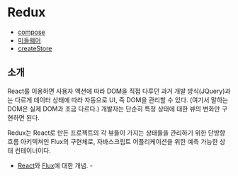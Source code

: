 # Redux

- [compose](./compose.md)
- [미들웨어](./middleware.md)
- [createStore](./create-store.md)

## 소개
React를 이용하면 사용자 액션에 따라 DOM을 직접 다루던 과거 개발 방식(JQuery)과는 다르게 데이터 상태에 따라 자동으로 UI, 즉 DOM을 관리할 수 있다.
(여기서 말하는 DOM은 실제 DOM과 조금 다르다.) 개발자는 단순히 특정 상태에 대한 뷰의 변화만 구현하면 된다.

Redux는 React로 만든 프로젝트의 각 뷰들이 가지는 상태들을 관리하기 위한 단방향 흐름 아키텍쳐인 Flux의 구현체로, 자바스크립트 어플리케이션을 위한 예측 가능한 상태 컨테이너이다.

- [React](../React/README.md)와 [Flux](../React/flux.md)에 대한 개념. -
